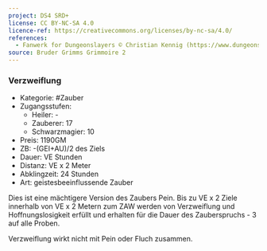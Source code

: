 ```yaml
---
project: DS4 SRD+
license: CC BY-NC-SA 4.0
licence-ref: https://creativecommons.org/licenses/by-nc-sa/4.0/
references: 
  - Fanwerk for Dungeonslayers © Christian Kennig (https://www.dungeonslayers.net/)
source: Bruder Grimms Grimmoire 2
---
```


### Verzweiflung

- Kategorie: #Zauber
- Zugangsstufen:
  - Heiler: -
  - Zauberer: 17
  - Schwarzmagier: 10
- Preis: 1190GM
- ZB: -(GEI+AU)/2 des Ziels
- Dauer: VE Stunden
- Distanz: VE x 2 Meter
- Abklingzeit: 24 Stunden
- Art: geistesbeeinflussende Zauber

Dies ist eine mächtigere Version des Zaubers Pein. Bis zu VE x 2 Ziele innerhalb von VE x 2 Metern zum ZAW werden von Verzweiflung und Hoffnungslosigkeit erfüllt und erhalten für die Dauer des Zauberspruchs - 3 auf alle Proben.

Verzweiflung wirkt nicht mit Pein oder Fluch zusammen.


